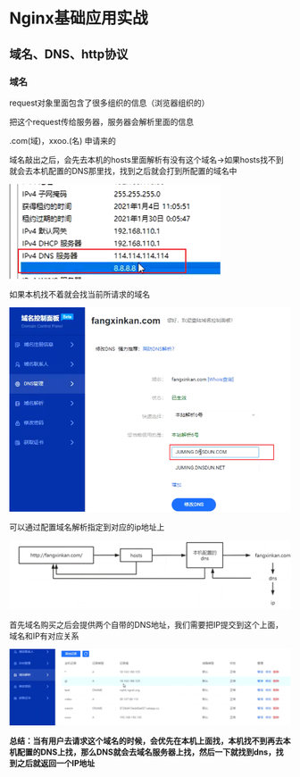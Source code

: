 # Nginx基础应用实战





## 域名、DNS、http协议



### 域名

request对象里面包含了很多组织的信息（浏览器组织的）

把这个request传给服务器，服务器会解析里面的信息

.com(域)，xxoo.(名) 申请来的



域名敲出之后，会先去本机的hosts里面解析有没有这个域名->如果hosts找不到就会去本机配置的DNS那里找，找到之后就会打到所配置的域名中

![image-20220717105135582](image/image-20220717105135582.png) 

如果本机找不着就会找当前所请求的域名

![image-20220717105434038](image/image-20220717105434038.png) 

可以通过配置域名解析指定到对应的ip地址上

![image-20220717105707063](image/image-20220717105707063.png) 

首先域名购买之后会提供两个自带的DNS地址，我们需要把IP提交到这个上面，域名和IP有对应关系

![image-20220717105808436](image/image-20220717105808436.png) 

**总结：当有用户去请求这个域名的时候，会优先在本机上面找，本机找不到再去本机配置的DNS上找，那么DNS就会去域名服务器上找，然后一下就找到dns，找到之后就返回一个IP地址**



































































































































































